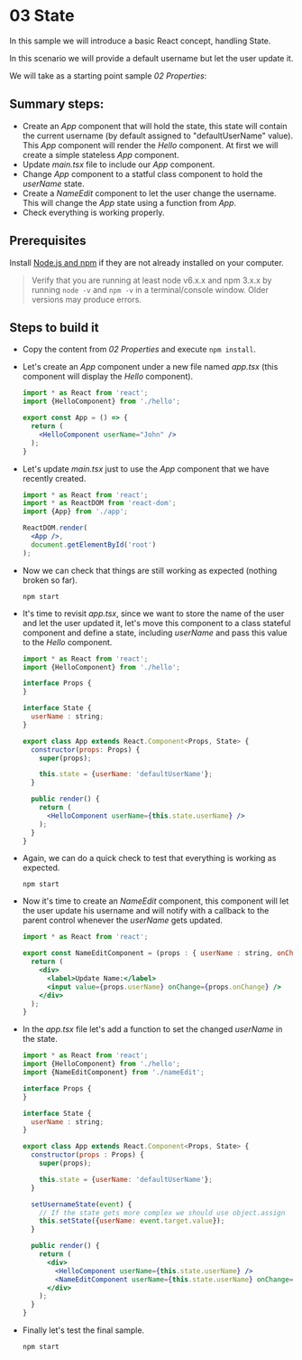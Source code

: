 # 03 State

In this sample we will introduce a basic React concept, handling State.

In this scenario we will provide a default username but let the user update
it.

We will take as a starting point sample _02 Properties_:

## Summary steps:

- Create an _App_ component that will hold the state, this state will contain the current
username (by default assigned to "defaultUserName" value).
This _App_ component will render the _Hello_ component. At first we will create a simple stateless
_App_ component.
- Update _main.tsx_ file to include our _App_ component.
- Change _App_ component to a statful class component to hold the _userName_ state.
- Create a _NameEdit_ component to let the user change the username. This will change the _App_ state
using a function from _App_.
- Check everything is working properly.

## Prerequisites

Install [Node.js and npm](https://nodejs.org) if they are not already installed on your computer.

> Verify that you are running at least node v6.x.x and npm 3.x.x by running `node -v` and `npm -v` in a terminal/console window. Older versions may produce errors.

## Steps to build it

- Copy the content from _02 Properties_ and execute `npm install`.

- Let's create an _App_ component under a new file named _app.tsx_ (this component will display the _Hello_ component).

  ```jsx
  import * as React from 'react';
  import {HelloComponent} from './hello';

  export const App = () => {
    return (
      <HelloComponent userName="John" />
    );
  }
  ```

- Let's update _main.tsx_ just to use the _App_ component that we have recently created.

  ```jsx
  import * as React from 'react';
  import * as ReactDOM from 'react-dom';
  import {App} from './app';

  ReactDOM.render(
    <App />,
    document.getElementById('root')
  );
  ```

- Now we can check that things are still working as expected (nothing broken so far).

  ```
  npm start
  ```

- It's time to revisit _app.tsx_, since we want to store the name of the user and let the
user updated it, let's move this component to a class stateful component and define
a state, including _userName_ and pass this value to the _Hello_ component.

  ```jsx
  import * as React from 'react';
  import {HelloComponent} from './hello';

  interface Props {
  }

  interface State {
    userName : string;
  }

  export class App extends React.Component<Props, State> {
    constructor(props: Props) {
      super(props);

      this.state = {userName: 'defaultUserName'};
    }

    public render() {
      return (
        <HelloComponent userName={this.state.userName} />
      );
    }
  }
  ```

- Again, we can do a quick check to test that everything is working as expected.

  ```
  npm start
  ```

- Now it's time to create an _NameEdit_ component, this component will let the user
update his username and will notify with a callback to the parent control whenever
the _userName_ gets updated.

  ```jsx
  import * as React from 'react';

  export const NameEditComponent = (props : { userName : string, onChange : (event : any) => any }) => {
    return (
      <div>
        <label>Update Name:</label>
        <input value={props.userName} onChange={props.onChange} />
      </div>
    );
  }
  ```

- In the _app.tsx_ file let's add a function to set the changed _userName_ in the state.

  ```jsx
  import * as React from 'react';
  import {HelloComponent} from './hello';
  import {NameEditComponent} from './nameEdit';

  interface Props {
  }

  interface State {
    userName : string;
  }

  export class App extends React.Component<Props, State> {
    constructor(props : Props) {
      super(props);

      this.state = {userName: 'defaultUserName'};
    }

    setUsernameState(event) {
      // If the state gets more complex we should use object.assign
      this.setState({userName: event.target.value});
    }

    public render() {
      return (
        <div>
          <HelloComponent userName={this.state.userName} />
          <NameEditComponent userName={this.state.userName} onChange={this.setUsernameState.bind(this)} />
        </div>
      );
    }
  }

  ```

- Finally let's test the final sample.

  ```
  npm start
  ```
